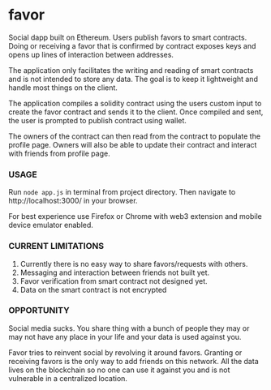 # favor
Social dapp built on Ethereum. Users publish favors to smart contracts. Doing or receiving a favor that is confirmed by contract exposes keys and opens up lines of interaction between addresses.  

The application only facilitates the writing and reading of smart contracts and is not intended to store any data. The goal is to keep it lightweight and handle most things on the client.  

The application compiles a solidity contract using the users custom input to create the favor contract and sends it to the client. Once compiled and sent, the user is prompted to publish contract using wallet.

The owners of the contract can then read from the contract to populate the profile page. Owners will also be able to update their contract and interact with friends from profile page.   


### USAGE

Run `node app.js` in terminal from project directory. Then navigate to http://localhost:3000/ in your browser.

For best experience use Firefox or Chrome with web3 extension and mobile device emulator enabled.


### CURRENT LIMITATIONS

1. Currently there is no easy way to share favors/requests with others.
2. Messaging and interaction between friends not built yet.
3. Favor verification from smart contract not designed yet.
4. Data on the smart contract is not encrypted


### OPPORTUNITY

Social media sucks. You share thing with a bunch of people they may or may not have any place in your life and your data is used against you.

Favor tries to reinvent social by revolving it around favors. Granting or receiving favors is the only way to add friends on this network. All the data lives on the blockchain so no one can use it against you and is not vulnerable in a centralized location.  
